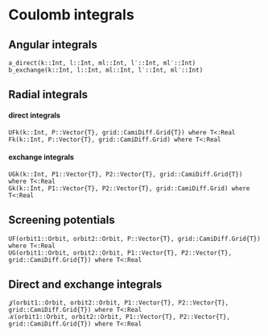 # Coulomb integrals

## Angular integrals

```@docs
a_direct(k::Int, l::Int, ml::Int, l′::Int, ml′::Int)
b_exchange(k::Int, l::Int, ml::Int, l′::Int, ml′::Int)
```
## Radial integrals

#### direct integrals

```@docs
UFk(k::Int, P::Vector{T}, grid::CamiDiff.Grid{T}) where T<:Real
Fk(k::Int, P::Vector{T}, grid::CamiDiff.Grid) where T<:Real
```

#### exchange integrals

```@docs
UGk(k::Int, P1::Vector{T}, P2::Vector{T}, grid::CamiDiff.Grid{T}) where T<:Real
Gk(k::Int, P1::Vector{T}, P2::Vector{T}, grid::CamiDiff.Grid) where T<:Real
```

## Screening potentials

```@doc
UF(orbit1::Orbit, orbit2::Orbit, P::Vector{T}, grid::CamiDiff.Grid{T}) where T<:Real
UG(orbit1::Orbit, orbit2::Orbit, P1::Vector{T}, P2::Vector{T}, grid::CamiDiff.Grid{T}) where T<:Real
```

## Direct and exchange integrals

```@docs
𝒥(orbit1::Orbit, orbit2::Orbit, P1::Vector{T}, P2::Vector{T}, grid::CamiDiff.Grid{T}) where T<:Real
𝒦(orbit1::Orbit, orbit2::Orbit, P1::Vector{T}, P2::Vector{T}, grid::CamiDiff.Grid{T}) where T<:Real
```